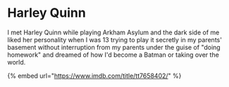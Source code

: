 # Harley Quinn

I met Harley Quinn while playing Arkham Asylum and the dark side of me liked her personality when I was 13 trying to play it secretly in my parents' basement without interruption from my parents under the guise of "doing homework" and dreamed of how I'd become a Batman or taking over the world.

{% embed url="https://www.imdb.com/title/tt7658402/" %}
